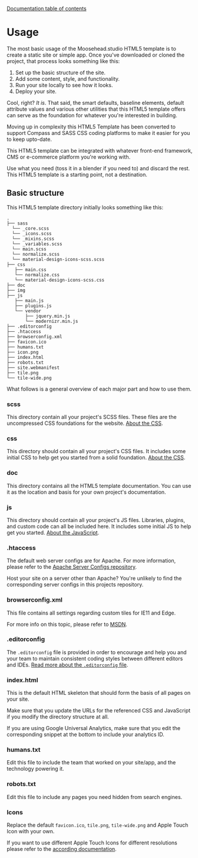 [Documentation table of contents](TOC.md)

# Usage

The most basic usage of the Moosehead.studio HTML5 template is to create a static site or simple
app. Once you've downloaded or cloned the project, that process looks something
like this:

1. Set up the basic structure of the site.
2. Add some content, style, and functionality.
3. Run your site locally to see how it looks.
4. Deploy your site.

Cool, right? _It is_. That said, the smart defaults, baseline elements, default
attribute values and various other utilities that this HTML5 template offers can
serve as the foundation for whatever you're interested in building.

Moving up in complexity this HTML5 Template has been converted to support Compass
and SASS CSS coding platforms to make it easier for you to keep upto-date.

This HTML5 template can be integrated with whatever front-end framework, CMS or
e-commerce platform you're working with. 

Use what you need (toss it in a blender if you need to) and discard the rest.
This HTML5 template is a starting point, not a destination.

## Basic structure

This HTML5 template directory initially looks something like this:

```
.
├── sass
  └── _core.scss
  └── _icons.scss
  └── _mixins.scss
  └── _variables.scss
  └── main.scss
  └── normalize.scss
  └── material-design-icons-scss.scss
├── css
   ├── main.css
   └── normalize.css
   └── material-design-icons-scss.css
├── doc
├── img
├── js
   ├── main.js
   ├── plugins.js
   └── vendor
       ├── jquery.min.js
       └── modernizr.min.js
├── .editorconfig
├── .htaccess
├── browserconfig.xml
├── favicon.ico
├── humans.txt
├── icon.png
├── index.html
├── robots.txt
├── site.webmanifest
├── tile.png
└── tile-wide.png
```

What follows is a general overview of each major part and how to use them.

### scss

This directory contain all your project's SCSS files.
These files are the uncompressed CSS foundations for the website. [About the
CSS](scss.md).

### css

This directory should contain all your project's CSS files. It includes some
initial CSS to help get you started from a solid foundation. [About the
CSS](css.md).

### doc

This directory contains all the HTML5 template documentation. You can use it
as the location and basis for your own project's documentation.

### js

This directory should contain all your project's JS files. Libraries, plugins,
and custom code can all be included here. It includes some initial JS to help
get you started. [About the JavaScript](js.md).

### .htaccess

The default web server configs are for Apache. For more information, please
refer to the [Apache Server Configs
repository](https://github.com/h5bp/server-configs-apache).

Host your site on a server other than Apache? You're unlikely to find the
corresponding server configs in this projects repository.


### browserconfig.xml

This file contains all settings regarding custom tiles for IE11 and Edge.

For more info on this topic, please refer to
[MSDN](https://msdn.microsoft.com/library/dn455106.aspx).

### .editorconfig

The `.editorconfig` file is provided in order to encourage and help you and
your team to maintain consistent coding styles between different
editors and IDEs. [Read more about the `.editorconfig` file](misc.md#editorconfig).

### index.html

This is the default HTML skeleton that should form the basis of all pages on
your site.

Make sure that you update the URLs for the referenced CSS and JavaScript if you
modify the directory structure at all.

If you are using Google Universal Analytics, make sure that you edit the
corresponding snippet at the bottom to include your analytics ID.

### humans.txt

Edit this file to include the team that worked on your site/app, and the
technology powering it.

### robots.txt

Edit this file to include any pages you need hidden from search engines.

### Icons

Replace the default `favicon.ico`, `tile.png`, `tile-wide.png` and Apple
Touch Icon with your own.

If you want to use different Apple Touch Icons for different resolutions please
refer to the [according documentation](extend.md#apple-touch-icons).
